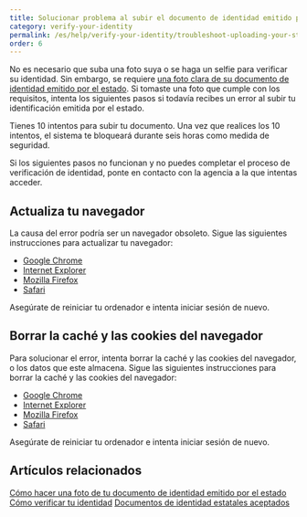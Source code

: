 ```yaml
---
title: Solucionar problema al subir el documento de identidad emitido por el estado
category: verify-your-identity
permalink: /es/help/verify-your-identity/troubleshoot-uploading-your-state-issued-id/
order: 6
---
```

No es necesario que suba una foto suya o se haga un selfie para verificar su identidad. Sin embargo, se requiere [una foto clara de su documento de identidad emitido por el estado](https://login.gov/es/help/verify-your-identity/how-to-add-images-of-your-state-issued-id/). Si tomaste una foto que cumple con los requisitos, intenta los siguientes pasos si todavía recibes un error al subir tu identificación emitida por el estado.

Tienes 10 intentos para subir tu documento. Una vez que realices los 10 intentos, el sistema te bloqueará durante seis horas como medida de seguridad.

Si los siguientes pasos no funcionan y no puedes completar el proceso de verificación de identidad, ponte en contacto con la agencia a la que intentas acceder.

## Actualiza tu navegador

La causa del error podría ser un navegador obsoleto. Sigue las siguientes instrucciones para actualizar tu navegador:

* [Google Chrome](https://support.google.com/chrome/answer/95414?co=GENIE.Platform%3DDesktop&hl=es)
* [Internet Explorer](https://support.microsoft.com/es-es/windows/descargas-de-internet-explorer-d49e1f0d-571c-9a7b-d97e-be248806ca70)
* [Mozilla Firefox](https://support.mozilla.org/es/kb/actualizar-firefox-la-ultima-version?redirectslug=update-firefox-latest-version)
* [Safari](https://support.apple.com/es-mx/HT204416)

Asegúrate de reiniciar tu ordenador e intenta iniciar sesión de nuevo.

## Borrar la caché y las cookies del navegador

Para solucionar el error, intenta borrar la caché y las cookies del navegador, o los datos que este almacena. Sigue las siguientes instrucciones para borrar la caché y las cookies del navegador:

* [Google Chrome](https://support.google.com/accounts/answer/32050?co=GENIE.Platform%3DDesktop&hl=es-419)
* [Internet Explorer](https://support.microsoft.com/es-es/topic/c%C3%B3mo-eliminar-archivos-de-cookies-en-internet-explorer-bca9446f-d873-78de-77ba-d42645fa52fc)
* [Mozilla Firefox](https://support.mozilla.org/es/kb/limpia-la-cache-y-elimina-los-archivos-temporales-)
* [Safari](https://support.apple.com/es-mx/HT201265)

Asegúrate de reiniciar tu ordenador e intenta iniciar sesión de nuevo.

## Artículos relacionados

[Cómo hacer una foto de tu documento de identidad emitido por el estado](https://login.gov/es/help/verify-your-identity/how-to-add-images-of-your-state-issued-id/)
[Cómo verificar tu identidad](https://login.gov/es/help/verify-your-identity/how-to-verify-your-identity/)
[Documentos de identidad estatales aceptados](https://login.gov/es/help/verify-your-identity/accepted-state-issued-identification/)